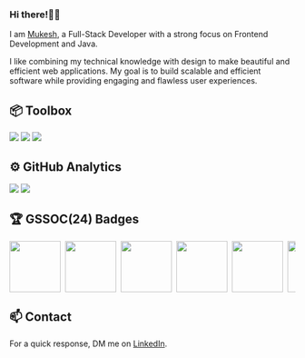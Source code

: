 <!--img align="center" src="assets/images/Pixel Jeff_ Photo.gif" alt="banner.gif" width="100%"/-->

### Hi there!👋🏽</h1>

I am [Mukesh](https://mukeshbilla.vercel.app/), a Full-Stack Developer with a strong focus on Frontend Development and Java.

I like combining my technical knowledge with design to make beautiful and efficient web applications. My goal is to build scalable and efficient software while providing engaging and flawless user experiences.

## 📦 Toolbox

<p align="left">
  <img src="https://skillicons.dev/icons?i=java,python,js,ts,html,css,tailwind,react,nextjs,npm" />
  <img src="https://skillicons.dev/icons?i=nodejs,express,flask,mongodb,mysql,postgresql,prisma,redis,tensorflow,pytorch" />  
  <img src="https://skillicons.dev/icons?i=firebase,supabase,git,github,docker,aws,vitest,postman,pkl,sklearn" />
</p>

## ⚙️ GitHub Analytics

<div>
      <img height="150em" src="https://github-readme-stats.vercel.app/api?username=bmukesh23&show_icons=true&theme=algolia&count_private=true"/>
      <img height="150em" src="https://github-readme-stats-eight-theta.vercel.app/api/top-langs/?username=bmukesh23&layout=compact&langs_count=8&theme=algolia"/>
</div>

## 🏆 GSSOC(24) Badges

 <div style="display:flex; align-items:center; gap: 8px; flex-wrap: nowrap; overflow-x: auto;" align="left">
     <img src="https://raw.githubusercontent.com/GSSoC24/Postman-Challenge/main/docs/assets/Postman%20White.png" width="90px" height="90px" />
     <img src="https://raw.githubusercontent.com/GSSoC24/Postman-Challenge/main/docs/assets/1.png" width="90px" height="90px" />
     <img src="https://raw.githubusercontent.com/GSSoC24/Postman-Challenge/main/docs/assets/2.png" width="90px" height="90px" />
     <img src="https://raw.githubusercontent.com/GSSoC24/Postman-Challenge/main/docs/assets/3.png" width="90px" height="90px" />
     <img src="https://raw.githubusercontent.com/GSSoC24/Postman-Challenge/main/docs/assets/4.png" width="90px" height="90px" />
     <img src="https://raw.githubusercontent.com/GSSoC24/Postman-Challenge/main/docs/assets/5.png" width="90px" height="90px" />
     <img src="https://raw.githubusercontent.com/GSSoC24/Contributor/refs/heads/main/assets/Code%20Luminary.png" width="90px" height="90px" />
     <img src="https://raw.githubusercontent.com/GSSoC24/Contributor/refs/heads/main/assets/Git%20Explorer.png" width="90px" height="90px" />
     <img src="https://raw.githubusercontent.com/GSSoC24/Contributor/refs/heads/main/assets/Pull%20Expert.png" width="90px" height="90px" />
 </div>

## 📫 Contact

For a quick response, DM me on [LinkedIn](https://linkedin.com/in/mukeshbilla/). 
